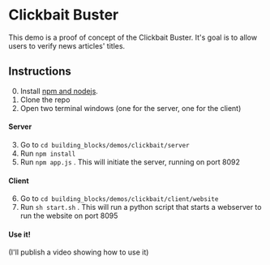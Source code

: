# Clickbait Buster

This demo is a proof of concept of the Clickbait Buster. It's goal is to allow users to verify news articles' titles.

## Instructions
0. Install [npm and nodejs](https://www.npmjs.com/get-npm).
1. Clone the repo
2. Open two terminal windows (one for the server, one for the client)

#### Server
3. Go to `cd building_blocks/demos/clickbait/server`
4. Run `npm install`
5. Run `npm app.js` . This will initiate the server, running on port 8092

#### Client
6. Go to `cd building_blocks/demos/clickbait/client/website`
7. Run `sh start.sh` . This will run a python script that starts a webserver to run the website on port 8095

#### Use it!

(I'll publish a video showing how to use it)
